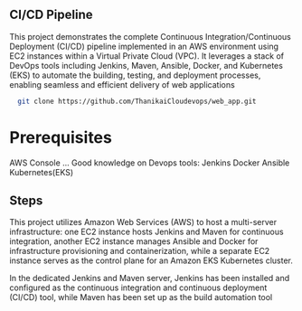 ## CI/CD Pipeline 

This project demonstrates the complete Continuous Integration/Continuous Deployment (CI/CD) pipeline implemented in an AWS environment using EC2 instances within a Virtual Private Cloud (VPC). It leverages a stack of DevOps tools including Jenkins, Maven, Ansible, Docker, and Kubernetes (EKS) to automate the building, testing, and deployment processes, enabling seamless and efficient delivery of web applications


```bash
  git clone https://github.com/ThanikaiCloudevops/web_app.git
```
# Prerequisites

AWS Console ...
Good knowledge on Devops tools:
Jenkins 
Docker
Ansible
Kubernetes(EKS)

## Steps 

This project utilizes Amazon Web Services (AWS) to host a multi-server infrastructure: one EC2 instance hosts Jenkins and Maven for continuous integration, another EC2 instance manages Ansible and Docker for infrastructure provisioning and containerization, while a separate EC2 instance serves as the control plane for an Amazon EKS Kubernetes cluster.


In the dedicated Jenkins and Maven server, Jenkins has been installed and configured as the continuous integration and continuous deployment (CI/CD) tool, while Maven has been set up as the build automation tool



